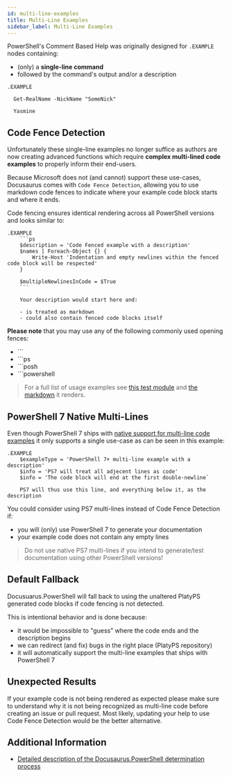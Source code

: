 ```yaml
---
id: multi-line-examples
title: Multi-Line Examples
sidebar_label: Multi-Line Examples
---
```


PowerShell's Comment Based Help was originally designed for `.EXAMPLE` nodes containing:

- (only) a **single-line command**
- followed by the command's output and/or a description

```
.EXAMPLE

  Get-RealName -NickName "SomeNick"

  Yasmine
```

## Code Fence Detection

Unfortunately these single-line examples no longer suffice as authors are now creating advanced functions
which require **complex multi-lined code examples** to properly inform their end-users.

Because Microsoft
does not (and cannot) support these use-cases, Docusaurus comes with `Code Fence Detection`,
allowing you to use markdown code fences to indicate where your example code block starts
and where it ends.

Code fencing ensures identical rendering across all PowerShell versions and looks similar to:

```
.EXAMPLE
    ```ps
    $description = 'Code Fenced example with a description'
    $names | Foreach-Object {} {
        Write-Host 'Indentation and empty newlines within the fenced code block will be respected'
    }

    $multipleNewlinesInCode = $True
    ```

    Your description would start here and:

    - is treated as markdown
    - could also contain fenced code blocks itself
```

**Please note** that you may use any of the following commonly used opening fences:

- \`\`\`
- \`\`\`ps
- \`\`\`posh
- \`\`\`powershell

> For a full list of usage examples see
> [this test module](https://github.com/alt3/Docusaurus.PowerShell/blob/master/Tests/Integration/CrossVersionCodeExamples.psm1)
> and [the markdown](https://github.com/alt3/Docusaurus.PowerShell/blob/master/Tests/Integration/CrossVersionCodeExamples.expected.mdx)
> it renders.

## PowerShell 7 Native Multi-Lines

Even though PowerShell 7 ships with
[native support for multi-line code examples](https://github.com/PowerShell/platyPS/issues/180#issuecomment-569119138)
it only supports a single use-case as can be seen in this example:

```
.EXAMPLE
    $exampleType = 'PowerShell 7+ multi-line example with a description'
    $info = 'PS7 will treat all adjecent lines as code'
    $info = 'The code block will end at the first double-newline`

    PS7 will thus use this line, and everything below it, as the description
```

You could consider using PS7 multi-lines instead of Code Fence Detection if:

- you will (only) use PowerShell 7 to generate your documentation
- your example code does not contain any empty lines

> Do not use native PS7 multi-lines if you intend to generate/test documentation using other PowerShell versions!

## Default Fallback

Docusuarus.PowerShell will fall back to using the unaltered PlatyPS generated code blocks
if code fencing is not detected.

This is intentional behavior and is done because:

- it would be impossible to "guess" where the code ends and the description begins
- we can redirect (and fix) bugs in the right place (PlatyPS repository)
- it will automatically support the multi-line examples that ships with PowerShell 7

## Unexpected Results

If your example code is not being rendered as expected please make sure to understand why it is
not being recognized as multi-line code before creating an issue or pull request. Most likely,
updating your help to use Code Fence Detection would be the better alternative.

## Additional Information

- [Detailed description of the Docusaurus.PowerShell determination process](https://github.com/alt3/Docusaurus.PowerShell/issues/14#issuecomment-568552556)
